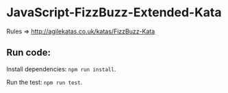 JavaScript-FizzBuzz-Extended-Kata
========================

Rules => http://agilekatas.co.uk/katas/FizzBuzz-Kata


## Run code:
Install dependencies: `npm run install`.  

Run the test: `npm run test`.  
